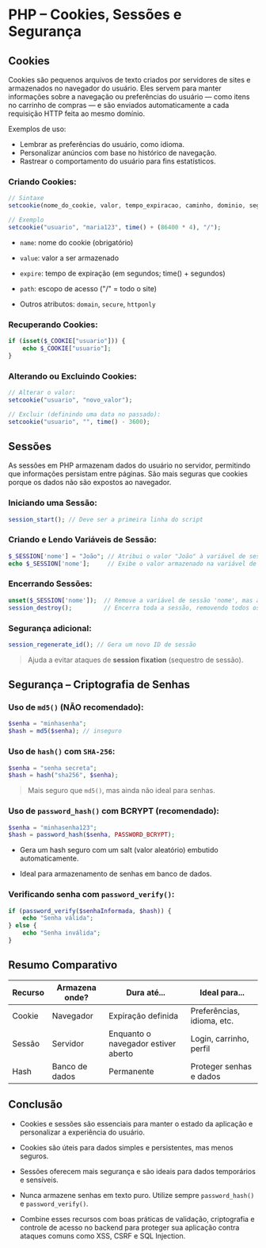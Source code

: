 # PHP – Cookies, Sessões e Segurança

## Cookies

Cookies são pequenos arquivos de texto criados por servidores de sites e armazenados no navegador do usuário. Eles servem para manter informações sobre a navegação ou preferências do usuário — como itens no carrinho de compras — e são enviados automaticamente a cada requisição HTTP feita ao mesmo domínio.

Exemplos de uso:

- Lembrar as preferências do usuário, como idioma.
- Personalizar anúncios com base no histórico de navegação.
- Rastrear o comportamento do usuário para fins estatísticos. 

### Criando Cookies:

```php
// Sintaxe
setcookie(nome_do_cookie, valor, tempo_expiracao, caminho, dominio, seguro, httponly);

// Exemplo
setcookie("usuario", "maria123", time() + (86400 * 4), "/");
```

- `name`: nome do cookie (obrigatório)

- `value`: valor a ser armazenado

- `expire`: tempo de expiração (em segundos; time() + segundos)

- `path`: escopo de acesso ("/" = todo o site)

- Outros atributos: `domain`, `secure`, `httponly`

### Recuperando Cookies:

```php
if (isset($_COOKIE["usuario"])) {
    echo $_COOKIE["usuario"];
}
```

### Alterando ou Excluindo Cookies:

```php
// Alterar o valor:
setcookie("usuario", "novo_valor");

// Excluir (definindo uma data no passado):
setcookie("usuario", "", time() - 3600);
```

## Sessões

As sessões em PHP armazenam dados do usuário no servidor, permitindo que informações persistam entre páginas. São mais seguras que cookies porque os dados não são expostos ao navegador.

### Iniciando uma Sessão:

```php
session_start(); // Deve ser a primeira linha do script
```

### Criando e Lendo Variáveis de Sessão:

```php
$_SESSION['nome'] = "João"; // Atribui o valor "João" à variável de sessão 'nome'.
echo $_SESSION['nome'];     // Exibe o valor armazenado na variável de sessão 'nome'. 
```

### Encerrando Sessões:

```php
unset($_SESSION['nome']);  // Remove a variável de sessão 'nome', mas a sessão continua ativa.
session_destroy();         // Encerra toda a sessão, removendo todos os dados associados. 
```

### Segurança adicional:

```php
session_regenerate_id(); // Gera um novo ID de sessão
```

> Ajuda a evitar ataques de **session fixation** (sequestro de sessão).

## Segurança – Criptografia de Senhas

### Uso de `md5()` (**NÃO** recomendado):

```php
$senha = "minhasenha";
$hash = md5($senha); // inseguro
```

### Uso de `hash()` com `SHA-256`:

```php
$senha = "senha secreta";
$hash = hash("sha256", $senha);
```

> Mais seguro que `md5()`, mas ainda não ideal para senhas.

### Uso de `password_hash()` com BCRYPT (recomendado):

```php
$senha = "minhasenha123";
$hash = password_hash($senha, PASSWORD_BCRYPT);
```

- Gera um hash seguro com um salt (valor aleatório) embutido automaticamente.

- Ideal para armazenamento de senhas em banco de dados.

### Verificando senha com `password_verify()`:

```php
if (password_verify($senhaInformada, $hash)) {
    echo "Senha válida";
} else {
    echo "Senha inválida";
}
```

## Resumo Comparativo

| Recurso | Armazena onde? | Dura até...                          | Ideal para...              |
| ------- | -------------- | ------------------------------------ | -------------------------- |
| Cookie  | Navegador      | Expiração definida                   | Preferências, idioma, etc. |
| Sessão  | Servidor       | Enquanto o navegador estiver aberto  | Login, carrinho, perfil    |
| Hash    | Banco de dados | Permanente                           | Proteger senhas e dados    |


## Conclusão

- Cookies e sessões são essenciais para manter o estado da aplicação e personalizar a experiência do usuário.

- Cookies são úteis para dados simples e persistentes, mas menos seguros.

- Sessões oferecem mais segurança e são ideais para dados temporários e sensíveis.

- Nunca armazene senhas em texto puro. Utilize sempre `password_hash()` e `password_verify()`.

- Combine esses recursos com boas práticas de validação, criptografia e controle de acesso no backend para proteger sua aplicação contra ataques comuns como XSS, CSRF e SQL Injection.
